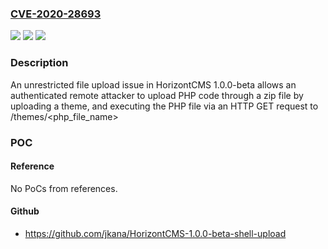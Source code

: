 ### [CVE-2020-28693](https://cve.mitre.org/cgi-bin/cvename.cgi?name=CVE-2020-28693)
![](https://img.shields.io/static/v1?label=Product&message=n%2Fa&color=blue)
![](https://img.shields.io/static/v1?label=Version&message=n%2Fa&color=blue)
![](https://img.shields.io/static/v1?label=Vulnerability&message=n%2Fa&color=brighgreen)

### Description

An unrestricted file upload issue in HorizontCMS 1.0.0-beta allows an authenticated remote attacker to upload PHP code through a zip file by uploading a theme, and executing the PHP file via an HTTP GET request to /themes/<php_file_name>

### POC

#### Reference
No PoCs from references.

#### Github
- https://github.com/jkana/HorizontCMS-1.0.0-beta-shell-upload

